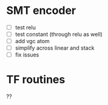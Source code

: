 # SMT encoder
- [ ] test relu
- [ ] test constant (through relu as well)
- [ ] add vgc atom
- [ ] simplify across linear and stack
- [ ] fix issues

# TF routines
??
